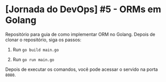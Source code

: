 # [Jornada do DevOps] #5 - ORMs em Golang

Repositório para guia de como implementar ORM no Golang. Depois de clonar o repositório, siga os passos:

1. Run `go build main.go`

2. Run `go run main.go`

Depois de executar os comandos, você pode acessar o servido na porta `8080`.